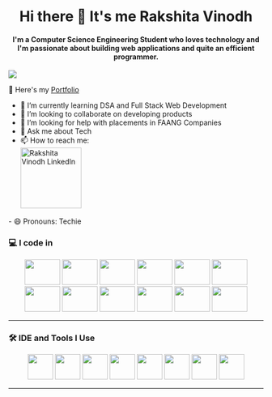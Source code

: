 <div align="center">

  <h1>Hi there 👋 It's me Rakshita Vinodh</h1>

</div>

<div align="center">
<h4>I'm a Computer Science Engineering Student who loves technology and I'm passionate about building web applications and quite an efficient programmer.</h4>
</div>
<img src="![image](https://github.com/user-attachments/assets/bde0aa52-f917-40c6-b7a6-612a8cd43214)
">

🔭 Here's my [Portfolio](https://rvportfolio2025.netlify.app/)


- 🌱 I’m currently learning DSA and Full Stack Web Development
- 👯 I’m looking to collaborate on developing products
- 🤔 I’m looking for help with placements in FAANG Companies
- 💬 Ask me about Tech
- 📫 How to reach me:
  <br /><a href="https://www.linkedin.com/in/rakshita-vinodh-92a781257/">
  <img src="https://github.com/user-attachments/assets/13d421d4-8ad9-4775-8820-14e852ffdd98" width="120px" alt="Rakshita Vinodh LinkedIn">
</a>
- 😄 Pronouns: Techie

### 💻 I code in

<p align="center">
    <img src="https://img.shields.io/badge/Java-ED8B00?style=flat&logo=java&logoColor=white" width="70" height="50"/>

  <img src="https://img.shields.io/badge/Python-3776AB?style=flat&logo=python&logoColor=white" width="70" height="50"/>
  <img src="https://img.shields.io/badge/C++-00599C?style=flat&logo=c%2B%2B&logoColor=white" width="70" height="50"/>
  <img src="https://img.shields.io/badge/HTML5-E34F26?style=flat&logo=html5&logoColor=white" width="70" height="50"/>
  <img src="https://img.shields.io/badge/CSS3-1572B6?style=flat&logo=css3&logoColor=white" width="70" height="50"/>
  <img src="https://img.shields.io/badge/Bootstrap-563D7C?style=flat&logo=bootstrap&logoColor=white" width="70" height="50"/>
  <img src="https://img.shields.io/badge/JavaScript-F7DF1E?style=flat&logo=javascript&logoColor=black" width="70" height="50"/>
  <img src="https://img.shields.io/badge/Node.js-339933?style=flat&logo=nodedotjs&logoColor=white" width="70" height="50"/>
  <img src="https://img.shields.io/badge/TensorFlow-FF6F00?style=flat&logo=tensorflow&logoColor=white" width="70" height="50"/>
  <img src="https://img.shields.io/badge/React-20232A?style=flat&logo=react&logoColor=61DAFB" width="70" height="50"/>
  <img src="https://img.shields.io/badge/MySQL-4479A1?style=flat&logo=mysql&logoColor=white" width="70" height="50"/>
  <img src="https://img.shields.io/badge/MongoDB-47A248?style=flat&logo=mongodb&logoColor=white" width="70" height="50"/>
</p>


---

### 🛠 IDE and Tools I Use

<p align="center">
  <img src="https://img.shields.io/badge/VS%20Code-007ACC?style=flat&logo=visual-studio-code&logoColor=white" width="50" height="50"/>
  <img src="https://img.shields.io/badge/JetBrains%20IDE-000000?style=flat&logo=jetbrains&logoColor=white" width="50" height="50"/>
  <img src="https://img.shields.io/badge/Postman-FF6C37?style=flat&logo=postman&logoColor=white" width="50" height="50"/>
  <img src="https://img.shields.io/badge/Notion-000000?style=flat&logo=notion&logoColor=white" width="50" height="50"/>
  <img src="https://img.shields.io/badge/Photoshop-31A8FF?style=flat&logo=adobe-photoshop&logoColor=white" width="50" height="50"/>
  <img src="https://img.shields.io/badge/Figma-F24E1E?style=flat&logo=figma&logoColor=white" width="50" height="50"/>
  <img src="https://img.shields.io/badge/Netlify-00C7B7?style=flat&logo=netlify&logoColor=white" width="50" height="50"/>
  <img src="https://img.shields.io/badge/Adobe%20XD-FF61F6?style=flat&logo=adobe-xd&logoColor=white" width="50" height="50"/>
</p>


---
